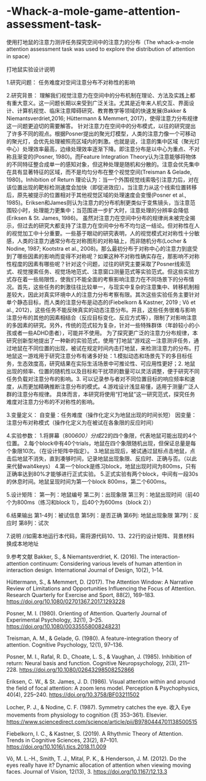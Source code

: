 # -Whack-a-mole-game-attention-assessment-task-
使用打地鼠的注意力测评任务探究空间中的注意力的分布（The whack-a-mole attention assessment task was used to explore the distribution of attention in space）

打地鼠实验设计说明

1.研究问题：
任务难度对空间注意分布不对称性的影响

2.研究背景：
理解我们视觉注意力在空间中的分布机制在理论、方法及实践上都有重大意义。这一问题长期以来受到广泛关注。尤其是近年来人机交互、界面设计、计算机视觉、临床注意障碍研究、教育教学等领域的快速发展(Bakker & Niemantsverdriet,2016; Hüttermann & Memmert, 2017)，使得注意力分布规律这一问题更迫切的需要解答。
针对注意力在空间中的分布模式，以往的研究提出了许多不同的观点。根据Posner提出的聚光灯模型，人类的注意力像一个可移动的聚光灯，会优先处理被照亮区域内的刺激。也就是说，注意的集中区域（聚光灯中心）处理效率最高，边缘处理效率逐渐下降。即注意分布是以中心为重点、不对称且渐变的(Posner, 1980)。而Feature Integration Theory认为注意能够将物体的不同特征整合成单一的感知对象，但这种处理是随机和分散的。注意会优先集中在具有显著特征的区域，而不是均匀分布在整个视觉空间(Treisman & Gelade, 1980)。Inhibition of Return 理论认为：当一个外围视觉线索吸引注意力后，对在该位置出现的靶标检测速度会加快（即促进效应）。当注意力从这个线索位置转移后，原先被提示的位置相对于其他视觉区域的处理速度会变慢(Posner et al., 1985)。Eriksen和James则认为注意力的分布机制更类似于变焦镜头，当注意范围较小时，处理能力更集中；当范围进一步扩大时，注意处理的分辨率会降低(Eriksen & St. James, 1986)。
虽然对注意力在空间中分布的规律尚未被完全揭示，但过去的研究大都支持了注意力在空间中分布不均匀这一结论。但对称性在人的视觉加工中十分重要。一些基于眼动的研究表明，人的视觉模式对对称性十分敏感，人类的注意力通常分布在对称图形的对称轴上，而非随机分布(Locher & Nodine, 1987; Kootstra et al., 2008)。那么最初分布于对称中心的注意力到底受到了哪些因素的影响而变得不对称呢？如果这种不对称性确实存在，那影响不对称性程度的因素有哪些呢？针对这个问题，过往的研究主要采取了Posner线索范式、视觉搜索任务、视觉场地范式、注意窗口测量范式等实验范式。但这些实验方式存在着一些局限性，使我们不能全面的考察影响注意力在不同场景下的分布情况。首先，这些任务的刺激往往比较单一，与现实中复杂的注意集中、转移机制相差较大，因此对真实环境中人的注意力分布考察有限。其次这些实验任务主要针对单个静态目标，而人类的注意分布是动态的(Fiebelkorn & Kastner, 2019 ; Võ et al., 2012)，这些任务不能反映真实的动态注意分布。并且，这些任务很难与影响注意分布的其他的因素相结合（反应目标变化、反应方式等），限制了对影响注意的多因素的研究。另外，传统的范式较为复杂，针对一些特殊群体（年龄较小的小孩或者一些ADHD患者），可能并不使用。
为了探究更广泛的注意力分布规律，本研究创新型地提出了一种新的实验范式，使用“打地鼠”游戏这一注意测评任务，通过地鼠在不同位置的出现，被试在规定时间内击打地鼠，来检测注意力的分布。打地鼠这一游戏用于研究注意分布有诸多好处：1.模拟动态和场景先下的多目标任务，生态效度高，研究结果在实际生活场景中可推论性、可应用性更好；2. 地鼠出现的频率、位置的随机性以及目标和干扰项的数量可以灵活调整，便于研究不同任务负载对注意分布的影响。3. 可以记录参与者对不同位置目标的响应频率和速度，从而更加精确推断注意分布的模式。4.游戏设计浅显易懂，适用于测量广泛人群的注意分布规律。
 具体而言，本研究将使用“打地鼠”这一研究范式，探究任务难度对注意力分布的不对称性的影响。


3.变量定义：
自变量：任务难度（操作化定义为地鼠出现的时间长短）
因变量：注意分布对称模式（操作化定义为在被试在各象限的反应时间）



4.实验参数：
1.将屏幕（800*600）分成2*2的四个象限，代表地鼠可能出现的4个位置。
2.每个block中有40个trials，地鼠在四个象限随机出现，但保证总量是每个象限10次。（在设计矩阵中指定）。
3.地鼠出现后，被试通过鼠标点击地鼠，点击后地鼠不消失，直到凑够时间，记录地鼠出现象限、反应时、正确与否。（以此来代替wait4keys）
4.第一个block是练习block，地鼠出现时间为800ms，只有正确率达到80%才能够进行正式实验。
5.正式实验有两个block，中间有一段30s的休息时间。地鼠呈现时间为第一个block 800ms，第二个600ms。


5.设计矩阵：
第一列：地鼠编号
第二列：出现象限
第三列：地鼠出现时间（前40个为800ms（练习和block 1），后40个为600ms（block 2））
 

6.结果输出
第1-4列：被试信息
第5列：是否正确
第6列: 地鼠出现象限
第7列：反应时
第8列：试次
 

7.说明
//如需本地运行本代码，需将源代码10、13、22行的设计矩阵、背景材料换成本地地址



9.参考文献
Bakker, S., & Niemantsverdriet, K. (2016). The interaction-attention continuum: Considering various levels of human attention in interaction design. International Journal of Design, 10(2), 1–14.

Hüttermann, S., & Memmert, D. (2017). The Attention Window: A Narrative Review of Limitations and Opportunities Influencing the Focus of Attention. Research Quarterly for Exercise and Sport, 88(2), 169–183. https://doi.org/10.1080/02701367.2017.1293228

Posner, M. I. (1980). Orienting of Attention. Quarterly Journal of Experimental Psychology, 32(1), 3–25. https://doi.org/10.1080/00335558008248231

Treisman, A. M., & Gelade, G. (1980). A feature-integration theory of attention. Cognitive Psychology, 12(1), 97–136.

Posner, M. I., Rafal, R. D., Choate, L. S., & Vaughan, J. (1985). Inhibition of return: Neural basis and function. Cognitive Neuropsychology, 2(3), 211–228. https://doi.org/10.1080/02643298508252866


Eriksen, C. W., & St. James, J. D. (1986). Visual attention within and around the field of focal attention: A zoom lens model. Perception & Psychophysics, 40(4), 225–240. https://doi.org/10.3758/BF03211502



Locher, P. J., & Nodine, C. F. (1987). Symmetry catches the eye. 收入 Eye movements from physiology to cognition (页 353–361). Elsevier. https://www.sciencedirect.com/science/article/pii/B9780444701138500515


Fiebelkorn, I. C., & Kastner, S. (2019). A Rhythmic Theory of Attention. Trends in Cognitive Sciences, 23(2), 87–101. https://doi.org/10.1016/j.tics.2018.11.009

Võ, M. L.-H., Smith, T. J., Mital, P. K., & Henderson, J. M. (2012). Do the eyes really have it? Dynamic allocation of attention when viewing moving faces. Journal of Vision, 12(13), 3. https://doi.org/10.1167/12.13.3




